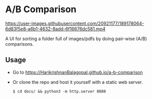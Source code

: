 # A/B Comparison

https://user-images.githubusercontent.com/20921177/189178064-6d83f5e8-a6b1-4632-8add-6f16676dc581.mp4

A UI for sorting a folder full of images/pdfs by doing pair-wise (A/B) comparisons.

## Usage

- Go to https://HarikrishnanBalagopal.github.io/a-b-comparison

- Or clone the repo and host it yourself with a static web server.
    ```
    $ cd docs/ && python3 -m http.server 8080
    ```
